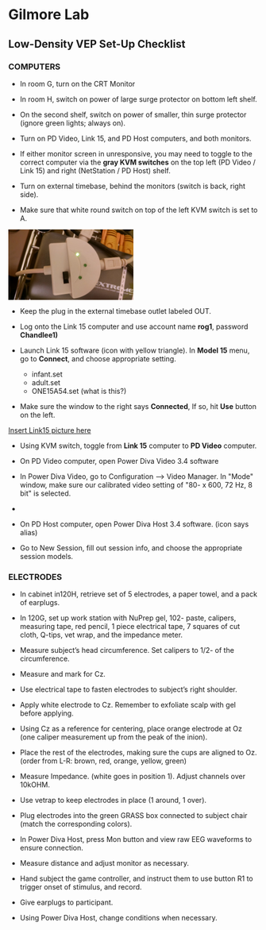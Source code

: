 # Gilmore Lab

## Low-Density VEP Set-Up Checklist

### COMPUTERS

- In room G, turn on the CRT Monitor

- In room H, switch on power of large surge protector on bottom left shelf.

- On the second shelf, switch on power of smaller, thin surge protector (ignore green lights; always on).

- Turn on PD Video, Link 15, and PD Host computers, and both monitors.

- If either monitor screen in unresponsive, you may need to toggle to the correct computer via the **gray KVM switches** on the top left (PD Video / Link 15) and right (NetStation  / PD Host) shelf.

- Turn on external timebase, behind the monitors (switch is back, right side).

- Make sure that white round switch on top of the left KVM switch is set to A.

<IMG SRC="/imgs/Serial_Switch_A.jpg" ALT="White Switch on top of Black KVM Switch" align="center" width="50%" style="image-orientation: 90deg">

- Keep the plug in the external timebase outlet labeled OUT.

- Log onto the Link 15 computer and use account name **rog1**, password **Chandlee1)**

- Launch Link 15 software (icon with yellow triangle). In **Model 15** menu, go to **Connect**, and choose appropriate setting. 
  - infant.set
  - adult.set
  - ONE15A54.set (what is this?)
- Make sure the window to the right says **Connected**, If so, hit **Use** button on the left.

[Insert Link15 picture here]() 

- Using KVM switch, toggle from **Link 15** computer to **PD Video** computer.
- On PD Video computer, open Power Diva Video 3.4 software

- In Power Diva Video, go to Configuration --> Video Manager. In "Mode" window, make sure our calibrated video setting of "80- x 600, 72 Hz, 8 bit" is selected. 
- 
- On PD Host computer, open Power Diva Host 3.4 software. (icon says alias)

- Go to New Session, fill out session info, and choose the appropriate session models.

### ELECTRODES

- In cabinet in120H, retrieve set of 5 electrodes, a paper towel, and a pack of earplugs.

- In 120G, set up work station with NuPrep gel, 102- paste, calipers, measuring tape, red pencil, 1 piece electrical tape, 7 squares of cut cloth, Q-tips, vet wrap, and the impedance meter.  
	
- Measure subject’s head circumference. Set calipers to 1/2- of the circumference.

- Measure and mark for Cz.

- Use electrical tape to fasten electrodes to subject’s right shoulder.
	
- Apply white electrode to Cz. Remember to exfoliate scalp with gel before applying.

- Using Cz as a reference for centering, place orange electrode at Oz (one caliper measurement up from the peak of the inion).

- Place the rest of the electrodes, making sure the cups are aligned to Oz. (order from L-R: brown, red, orange, yellow, green)

- Measure Impedance. (white goes in position 1). Adjust channels over 10kOHM. 

- Use vetrap to keep electrodes in place (1 around, 1 over).

- Plug electrodes into the green GRASS box connected to subject chair (match the corresponding colors).

- In Power Diva Host, press Mon button and view raw EEG waveforms to ensure connection.

- Measure distance and adjust monitor as necessary.

- Hand subject the game controller, and instruct them to use button R1 to trigger onset of stimulus, and record. 

- Give earplugs to participant.
- Using Power Diva Host, change conditions when necessary.


